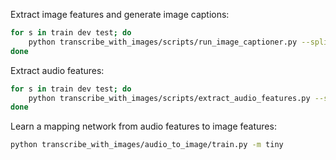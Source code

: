 Extract image features and generate image captions:
```bash
for s in train dev test; do
    python transcribe_with_images/scripts/run_image_captioner.py --split $s
done
```

Extract audio features:
```bash
for s in train dev test; do
    python transcribe_with_images/scripts/extract_audio_features.py --split $s
done
```

Learn a mapping network from audio features to image features:
```bash
python transcribe_with_images/audio_to_image/train.py -m tiny
```
